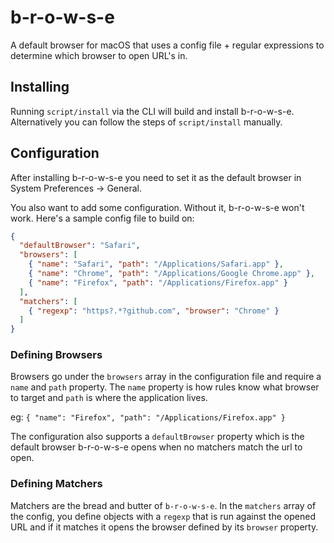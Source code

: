 # b-r-o-w-s-e

A default browser for macOS that uses a config file + regular expressions to
determine which browser to open URL's in.

## Installing

Running `script/install` via the CLI will build and install b-r-o-w-s-e.
Alternatively you can follow the steps of `script/install` manually.

## Configuration

After installing b-r-o-w-s-e you need to set it as the default browser in System
Preferences -> General.

You also want to add some configuration. Without it, b-r-o-w-s-e won't work.
Here's a sample config file to build on:

```json
{
  "defaultBrowser": "Safari",
  "browsers": [
    { "name": "Safari", "path": "/Applications/Safari.app" },
    { "name": "Chrome", "path": "/Applications/Google Chrome.app" },
    { "name": "Firefox", "path": "/Applications/Firefox.app" }
  ],
  "matchers": [
    { "regexp": "https?.*?github.com", "browser": "Chrome" }
  ]
}
```

### Defining Browsers

Browsers go under the `browsers` array in the configuration file and require a
`name` and `path` property. The `name` property is how rules know
what browser to target and `path` is where the application lives.

eg: `{ "name": "Firefox", "path": "/Applications/Firefox.app" }`

The configuration also supports a `defaultBrowser` property which is the default
browser b-r-o-w-s-e opens when no matchers match the url to open.

### Defining Matchers

Matchers are the bread and butter of `b-r-o-w-s-e`. In the `matchers` array of
the config, you define objects with a `regexp` that is run against the opened
URL and if it matches it opens the browser defined by its `browser` property.
